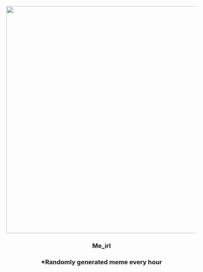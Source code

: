 <p align="center">
        <img src="https://i.redd.it/pcm0c9xiwt291.jpg" width="600" height="600">
        </p>
        <h3 align="center">Me_irl</h3>
        <h3 align="center">*Randomly generated meme every hour</h3>
    